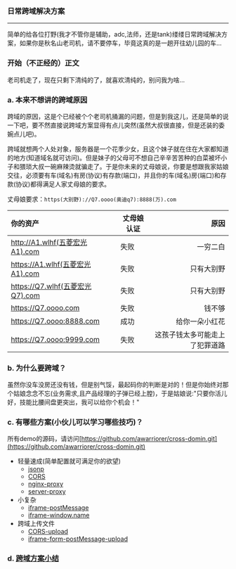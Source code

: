 ### 日常跨域解决方案
-------

简单的给各位打野(我才不管你是辅助，adc,法师，还是tank)缕缕日常跨域解决方案，如果你是秋名山老司机，请不要停车，毕竟这真的是一趟开往幼儿园的车...

### 开始（不正经的）正文 

老司机走了，现在只剩下清纯的了，就喜欢清纯的，别问我为啥...

### a. 本来不想讲的跨域原因
跨域的原因，这是个已经被个个老司机捅漏的问题，但是到我这儿，还是简单的说一下吧，要不然直接说跨域方案显得有点儿突然(虽然大叔很直接，但是还装的委婉点儿吧)。

跨域就想两个人处对象，服务器是一个花季少女，且这个妹子就在住在大家都知道的地方(知道域名就可访问)。但是妹子的父母可不想自己辛辛苦苦种的白菜被坏小子和猥琐大叔一碗麻辣烫就骗走了。于是你未来的丈母娘说，你要是想跟我家姑娘交往，必须要有车(域名)有房(协议)有存款(端口)，并且你的车(域名)房(端口)和存款(协议)都得满足人家丈母娘的要求。

丈母娘要求：`https(大别野)://Q7.oooo(奥迪q7):8888(万).com`

|你的资产|丈母娘认证|原因|
|:--|----|----:|
|http://A1.wlhf(五菱宏光A1).com  | 失败 | 一穷二白 |
|https://A1.wlhf(五菱宏光A1).com | 失败 | 只有大别野 |
|https://Q7.wlhf(五菱宏光Q7).com | 失败 | 只有大别野 |
|https://Q7.oooo.com | 失败 | 钱不够 |
|https://Q7.oooo:8888.com | 成功 | 给你一朵小红花 |
|https://Q7.oooo:9999.com | 失败 | 这孩子钱太多可能走上了犯罪道路 |

### b. 为什么要跨域？

虽然你没车没房还没有钱，但是别气馁，最起码你的判断是对的！但是你始终对那个姑娘念念不忘(业务需求,且产品经理的子弹已经上膛)，于是姑娘说:"只要你活儿好，技能比腰间盘更突出，我可以给你个机会！"

### c. 有哪些方案(小伙儿可以学习哪些技巧)？
所有demo的源码，请访问[https://github.com/awarriorer/cross-domin.git](https://github.com/awarriorer/cross-domin.git)
* 轻量速成(简单配置就可满足你的欲望)
    * [jsonp](./jsonp.md)
    * [CORS](./cors.md)
    * [nginx-proxy](./nginx-proxy.md)
    * [server-proxy](./server-proxy.md)
* 小复杂
    * [iframe-postMessage](./iframe-postmessage.md)
    * [iframe-window.name](./iframe-window-name.md)
    <!-- * [iframe-window.domin](./server-proxy.md) -->
* 跨域上传文件
    * [CORS-upload](./cors-upload.md)
    * [iframe-form-postMessage-upload](./iframe-form-postMessage-upload.md)

### d. [跨域方案小结](./conclusion.md)
